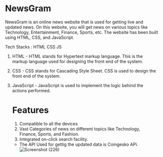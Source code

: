 # NewsGram

NewsGram is an online news website that is used for getting live and updated news.
On this website, you will get news on various topics like Technology, Entertainment, Finance, Sports, etc.
The website has been built using HTML, CSS, and JavaScript.

Tech Stacks :
HTML
CSS
JS

1) HTML - HTML stands for Hypertext markup language. This is  the markup language used for designing the front end of the system.
2) CSS - CSS stands for Cascading Style Sheet. CSS is used to design the front end of the system.
3) JavaScript - JavaScript is used to implement the logic behind the actions performed.

      # Features
    1) Compatible to all the devices
    2) Vast Categories of news on different topics like Technology, Finance, Sports, and Fashion.
    3) Integrated on-click search facility.
  
   - The API Used for gettig the updated data is Coingesko APi.
![Screenshot (226)](https://github.com/user-attachments/assets/50c66867-be87-47bf-8ad2-76030469a327)
